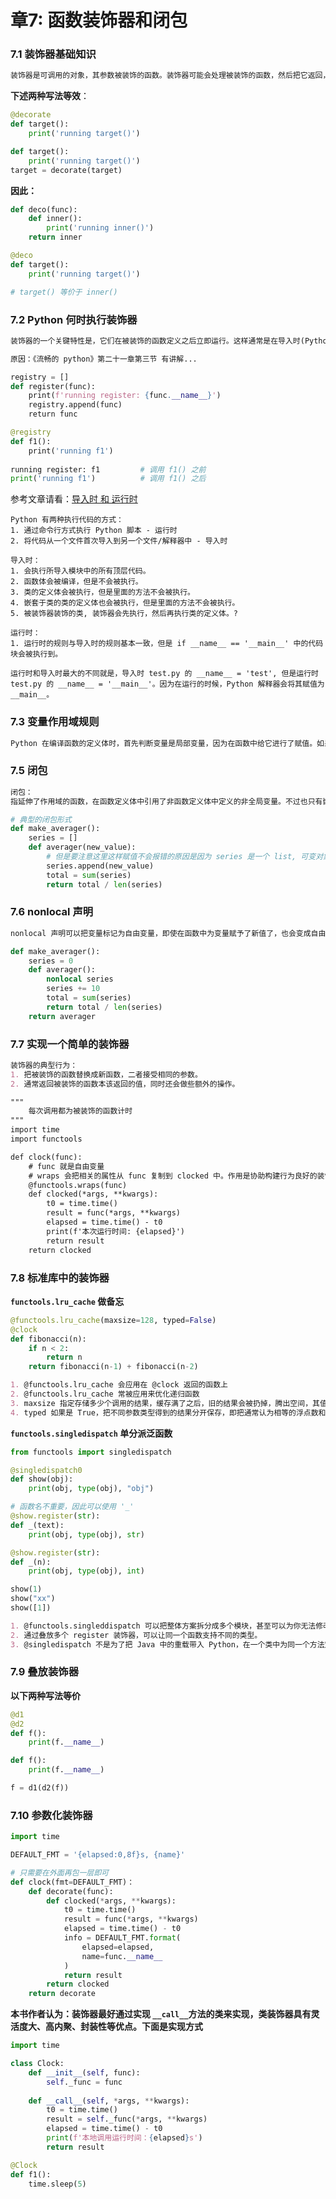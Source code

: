 # 章7: 函数装饰器和闭包

### 7.1 装饰器基础知识

```markdown
装饰器是可调用的对象，其参数被装饰的函数。装饰器可能会处理被装饰的函数，然后把它返回，或者将其替换成另一个函数或可调用对象。
```

**下述两种写法等效**：

```python
@decorate
def target():
    print('running target()')

def target():
    print('running target()')
target = decorate(target)
```

**因此：**

```python
def deco(func):
    def inner():
        print('running inner()')
    return inner

@deco
def target():
    print('running target()')

# target() 等价于 inner()
```

### 7.2 Python 何时执行装饰器

```markdown
装饰器的一个关键特性是，它们在被装饰的函数定义之后立即运行。这样通常是在导入时(Python 加载模块时)就会运行了。

原因：《流畅的 python》第二十一章第三节 有讲解...
```

```python
registry = []
def register(func):
    print(f'running register: {func.__name__}')
    registry.append(func)
    return func

@registry
def f1():
    print('running f1')
    
running register: f1         # 调用 f1() 之前
print('running f1')          # 调用 f1() 之后
```

参考文章请看：[导入时 和 运行时](https://halfclock.github.io/2019/06/07/python-import-and-running/)

```
Python 有两种执行代码的方式：
1. 通过命令行方式执行 Python 脚本 - 运行时
2. 将代码从一个文件首次导入到另一个文件/解释器中 - 导入时

导入时：
1. 会执行所导入模块中的所有顶层代码。
2. 函数体会被编译，但是不会被执行。
3. 类的定义体会被执行，但是里面的方法不会被执行。
4. 嵌套于类的类的定义体也会被执行，但是里面的方法不会被执行。
5. 被装饰器装饰的类, 装饰器会先执行，然后再执行类的定义体。?

运行时：
1. 运行时的规则与导入时的规则基本一致，但是 if __name__ == '__main__' 中的代码块会被执行到。

运行时和导入时最大的不同就是，导入时 test.py 的 __name__ = 'test', 但是运行时 test.py 的 __name__ = '__main__'。因为在运行的时候，Python 解释器会将其赋值为 __main__。
```

### 7.3 变量作用域规则

```markdown
Python 在编译函数的定义体时，首先判断变量是局部变量，因为在函数中给它进行了赋值。如果函数想为全局变量赋值，需要 global 声明。
```

### 7.5 闭包

```markdown
闭包：
指延伸了作用域的函数，在函数定义体中引用了非函数定义体中定义的非全局变量。不过也只有嵌套在其他函数中的函数，才可能需要处理不在全局作用域中的外部变量。
```

```python
# 典型的闭包形式
def make_averager():
    series = []
    def averager(new_value):
        # 但是要注意这里这样赋值不会报错的原因是因为 series 是一个 list, 可变对象
        series.append(new_value)
        total = sum(series)
        return total / len(series)
```

### 7.6  nonlocal 声明

```markdown
nonlocal 声明可以把变量标记为自由变量，即使在函数中为变量赋予了新值了，也会变成自由变量。如果为 nonlocal 声明的变量赋予了新值，闭包中保存的绑定会更新。
```

```python
def make_averager():
    series = 0
    def averager():
        nonlocal series
        series += 10
        total = sum(series)
        return total / len(series)
    return averager
```

### 7.7 实现一个简单的装饰器

```markdown
装饰器的典型行为：
1. 把被装饰的函数替换成新函数，二者接受相同的参数。
2. 通常返回被装饰的函数本该返回的值，同时还会做些额外的操作。
```

```markdown
"""
    每次调用都为被装饰的函数计时
"""
import time
import functools

def clock(func):
    # func 就是自由变量
    # wraps 会把相关的属性从 func 复制到 clocked 中。作用是协助构建行为良好的装饰器
    @functools.wraps(func)
    def clocked(*args, **kwargs):
        t0 = time.time()
        result = func(*args, **kwargs)
        elapsed = time.time() - t0
        print(f'本次运行时间: {elapsed}')
        return result
    return clocked
```

### 7.8 标准库中的装饰器

**`functools.lru_cache` 做备忘**

```python
@functools.lru_cache(maxsize=128, typed=False)
@clock
def fibonacci(n):
    if n < 2:
        return n
    return fibonacci(n-1) + fibonacci(n-2)
```

```markdown
1. @functools.lru_cache 会应用在 @clock 返回的函数上
2. @functools.lru_cache 常被应用来优化递归函数
3. maxsize 指定存储多少个调用的结果，缓存满了之后，旧的结果会被扔掉，腾出空间，其值应该设为 2 的幂值。使用字典存储。
4. typed 如果是 True，把不同参数类型得到的结果分开保存，即把通常认为相等的浮点数和整数参数(1 和 1.0)分开存储。
```

**`functools.singledispatch` 单分派泛函数**

```python
from functools import singledispatch

@singledispatch0
def show(obj):
    print(obj, type(obj), "obj")

# 函数名不重要，因此可以使用 '_'
@show.register(str):
def _(text):
    print(obj, type(obj), str)

@show.register(str):
def _(n):
    print(obj, type(obj), int)

show(1)    
show("xx")
show([1])
```

```markdown
1. @functools.singleddispatch 可以把整体方案拆分成多个模块，甚至可以为你无法修改的类提供专门的函数。使用 @singledispatch 装饰的普通函数会变成泛函数。
2. 通过叠放多个 register 装饰器，可以让同一个函数支持不同的类型。
3. @singledispatch 不是为了把 Java 中的重载带入 Python，在一个类中为同一个方法定义多个重载变体，比在一个函数中使用一长串 if/elif/elif/elif 块要好。有点就是支持模块化的扩展，每个模块都可以为它支持的各个类型注册一个专门的函数。
```

### 7.9 叠放装饰器

**以下两种写法等价**

```python
@d1
@d2
def f():
    print(f.__name__)
```

```python
def f():
    print(f.__name__)

f = d1(d2(f))
```

### 7.10 参数化装饰器

```python
import time

DEFAULT_FMT = '{elapsed:0,8f}s, {name}'

# 只需要在外面再包一层即可
def clock(fmt=DEFAULT_FMT)：
    def decorate(func):
        def clocked(*args, **kwargs):
            t0 = time.time()
            result = func(*args, **kwargs)            
            elapsed = time.time() - t0
            info = DEFAULT_FMT.format(
                elapsed=elapsed,
                name=func.__name__
            )
            return result
        return clocked
    return decorate           
```

**本书作者认为：装饰器最好通过实现 `__call__`方法的类来实现，类装饰器具有灵活度大、高内聚、封装性等优点。下面是实现方式**

```python
import time

class Clock:
    def __init__(self, func):
        self._func = func
        
    def __call__(self, *args, **kwargs):
        t0 = time.time()
        result = self._func(*args, **kwargs)
        elapsed = time.time() - t0
        print(f'本地调用运行时间：{elapsed}s')
        return result

@Clock
def f1():
    time.sleep(5)
```














































